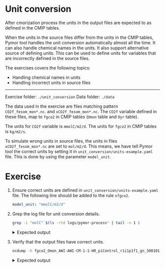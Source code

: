 # Unit conversion


After cmorization process the units in the output files are expected to as defined in the CMIP tables.

When the units in the source files differ from the units in the CMIP tables, Pymor tool handles the unit conversion automatically almost all the time. It can also handle chemical names in the units. It also support alternative source of defining units. This can be used to define units for variables that are incorrectly defined in the source files.

The exercises covers the following topics:

- Handling chemical names in units
- Handling incorrect units in source files

---

Exercise folder: `./unit_conversion`
Data folder: `./data`

The data used in the exercise are files matching pattern `CO2f_fesom_mon*.nc`. and `xCO2f_fesom_mon*.nc`.
The `CO2f` variable defined in these files, map to `fgco2` in CMIP tables (`Omon` table and `Oyr` table).

The units for `CO2f` variable is `mmolC/m2/d`. The units for `fgco2` in CMIP tables is `kg/m2/s`.

To simulate wrong units in source files, the units in files `xCO2f_fesom_mon*.nc` are set to `mol/m2/d`.
This means, we have tell Pymor tool the correct units by setting it in `unit_conversion/units-example.yaml` file. This is done by using the parameter `model_unit`.

# Exercise

1. Ensure correct units are defined in `unit_conversion/units-example.yaml` file.
   The following line should be added to the rule `xfgco2`.
   ```yaml
   model_unit: "mmolC/m2/d"
   ```

2. Grep the log file for unit conversion details.
   ```bash
   grep -i "molC" $(ls -rtd logs/pymor-process* | tail -n 1 )
   ```
   <details>
     <summary>Expected output</summary>

     ```bash
     | DEBUG    | pymor.std_lib.units:handle_chemicals:159 - Chemical element Carbon detected in units mmolC/m2/d.
     | DEBUG    | pymor.std_lib.units:handle_chemicals:160 - Registering definition: molC = 12.0107 * g
     ```
   </details>

3. Verify that the output files have correct units.
   ```bash
   ncdump -h fgco2_Omon_AWI-AWI-CM-1-1-HR_piControl_r1i1p1f1_gn_300101-300112.nc | grep units
   ```
   <details>
     <summary>Expected output</summary>

     ```bash
     units:                 kg m-2 s-1
     ```
   </details>